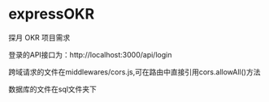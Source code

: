 # expressOKR
探月 OKR 项目需求

登录的API接口为：http://localhost:3000/api/login

跨域请求的文件在middlewares/cors.js,可在路由中直接引用cors.allowAll()方法

数据库的文件在sql文件夹下


